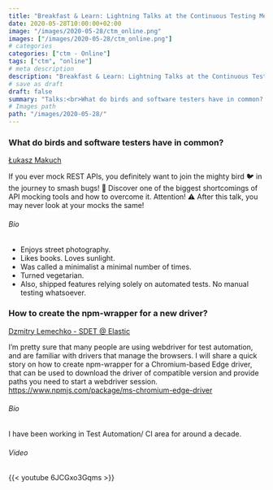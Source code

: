 ```yaml
---
title: "Breakfast & Learn: Lightning Talks at the Continuous Testing Meetup Online"
date: 2020-05-28T10:00:00+02:00
image: "/images/2020-05-28/ctm_online.png"
images: ["/images/2020-05-28/ctm_online.png"]
# categories
categories: ["ctm - Online"]
tags: ["ctm", "online"]
# meta description
description: "Breakfast & Learn: Lightning Talks at the Continuous Testing Meetup Online"
# save as draft
draft: false
summary: "Talks:<br>What do birds and software testers have in common? (Łukasz Makuch) <br>How to create the npm-wrapper for a new driver? (Dzmitry Lemechko)"
# Images path
path: "/images/2020-05-28/"
---
```


### What do birds and software testers have in common?
[Łukasz Makuch](https://lukaszmakuch.pl/)

If you ever mock REST APIs, you definitely want to join the mighty bird 
🐦 in the journey to smash bugs! 🦟 Discover one of the biggest 
shortcomings of API mocking tools and how to overcome it. Attention! 
⚠️ After this talk, you may never look at your mocks the same!


###### Bio
- Enjoys street photography.
- Likes books. Loves sunlight.
- Was called a minimalist a minimal number of times.
- Turned vegetarian.
- Also, shipped features relying solely on automated tests. No manual testing whatsoever.

### How to create the npm-wrapper for a new driver?
[Dzmitry Lemechko - SDET @ Elastic](https://github.com/dmlemeshko)

I’m pretty sure that many people are using webdriver for test automation, 
and are familiar with drivers that manage the browsers.
I will share a quick story on how to create npm-wrapper for a 
Chromium-based Edge driver, that can be used to download the driver 
of compatible version and provide paths you need to start a webdriver session.
https://www.npmjs.com/package/ms-chromium-edge-driver


###### Bio
I have been working in Test Automation/ CI area for around a decade.

###### Video
{{< youtube 6JCGxo3Gqms >}}